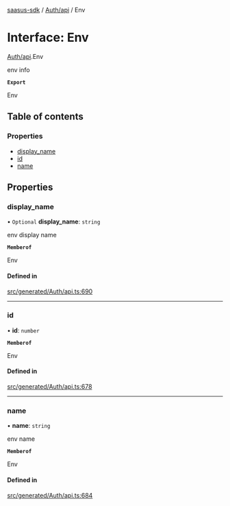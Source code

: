 [saasus-sdk](../README.md) / [Auth/api](../modules/Auth_api.md) / Env

# Interface: Env

[Auth/api](../modules/Auth_api.md).Env

env info

**`Export`**

Env

## Table of contents

### Properties

- [display\_name](Auth_api.Env.md#display_name)
- [id](Auth_api.Env.md#id)
- [name](Auth_api.Env.md#name)

## Properties

### display\_name

• `Optional` **display\_name**: `string`

env display name

**`Memberof`**

Env

#### Defined in

[src/generated/Auth/api.ts:690](https://github.com/saasus-platform/saasus-sdk-javascript/blob/09ef427/src/generated/Auth/api.ts#L690)

___

### id

• **id**: `number`

**`Memberof`**

Env

#### Defined in

[src/generated/Auth/api.ts:678](https://github.com/saasus-platform/saasus-sdk-javascript/blob/09ef427/src/generated/Auth/api.ts#L678)

___

### name

• **name**: `string`

env name

**`Memberof`**

Env

#### Defined in

[src/generated/Auth/api.ts:684](https://github.com/saasus-platform/saasus-sdk-javascript/blob/09ef427/src/generated/Auth/api.ts#L684)
